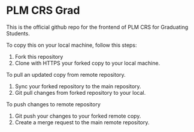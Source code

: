 # PLM CRS Grad

This is the official github repo for the frontend of PLM CRS for Graduating Students.

To copy this on your local machine, follow this steps:

1. Fork this repository
2. Clone with HTTPS your forked copy to your local machine.

To pull an updated copy from remote repository.

1. Sync your forked repository to the main repository.
2. Git pull changes from forked repository to your local.

To push changes to remote repository

1. Git push your changes to your forked remote copy.
2. Create a merge request to the main remote repository.
